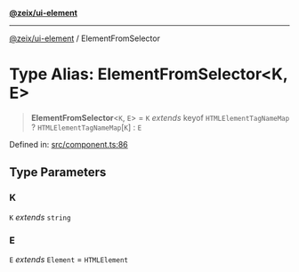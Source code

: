 [**@zeix/ui-element**](../README.md)

***

[@zeix/ui-element](../globals.md) / ElementFromSelector

# Type Alias: ElementFromSelector\<K, E\>

> **ElementFromSelector**\<`K`, `E`\> = `K` *extends* keyof `HTMLElementTagNameMap` ? `HTMLElementTagNameMap`\[`K`\] : `E`

Defined in: [src/component.ts:86](https://github.com/zeixcom/ui-element/blob/bd4ae3ed0a4d2790834ffe22cb9cd0696e3104c4/src/component.ts#L86)

## Type Parameters

### K

`K` *extends* `string`

### E

`E` *extends* `Element` = `HTMLElement`
